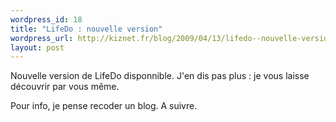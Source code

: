 ```yaml
--- 
wordpress_id: 18
title: "LifeDo : nouvelle version"
wordpress_url: http://kiznet.fr/blog/2009/04/13/lifedo--nouvelle-version/
layout: post
---
```


Nouvelle version de LifeDo disponnible. J'en dis pas plus : je vous laisse
découvrir par vous même.

Pour info, je pense recoder un blog. A suivre.
